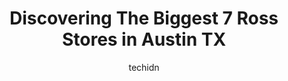 ---
layout: ampstory
image: https://i0.wp.com/www.depkes.org/wp-content/uploads/2023/06/ross-0-in-austin-tx-1685965954.jpeg?resize=640,853
author: techidn
featured: false
description: Discover the impressive array of Ross options in Austin TX, where you can find 7 of the largest Ross establishments in the area. From renowned classics to hidden gems, Austin TX offers a div
title: Discovering The Biggest 7 Ross Stores in Austin TX
cover:
   title: Discovering The Biggest 7 Ross Stores in Austin TX
   subtitle: Rickpate
   background: https://www.depkes.org/wp-content/uploads/2023/06/ross-0-in-austin-tx-1685965954.jpeg

pages: 
 - layout: thirds
   top: <h1>#1 Ross Dress for Less</h1>
   bottom: "<p>Lots of clothes and shoes well sorted out in sections around the store. Easy to find the general types of clothing you want (pants, shirts, dresses). And the shoe departm</p>"
   background: https://www.depkes.org/wp-content/uploads/2023/06/ross-1-in-austin-tx-1685965954.jpeg
   backgroundblur: true
 - layout: thirds
   top: <h1>#2 Ross Dress for Less</h1>
   bottom: "<p>5400 Brodie Ln, Sunset Valley, TX 78745, United States</p>"
   background: https://www.depkes.org/wp-content/uploads/2023/06/ross-2-in-austin-tx-1685965954.jpeg
   cta:
      link: https://www.depkes.org/blog/discovering-the-biggest-7-ross-stores-in-austin-tx/
      text: Discovering The Biggest 7 Ross Stores in Austin TX
 - layout: thirds
   top: <h1>#3 Ross Dress for Less</h1>
   bottom: "<p>4501 W Braker Ln, Austin, TX 78759, United States</p>"
   background: https://www.depkes.org/wp-content/uploads/2023/06/ross-3-in-austin-tx-1685965955.jpeg
   cta:
      link: https://www.depkes.org/blog/discovering-the-biggest-7-ross-stores-in-austin-tx/
      text: Discovering The Biggest 7 Ross Stores in Austin TX
 - layout: thirds
   top: <h1>#4 Ross Dress for Less</h1>
   bottom: "<p>5361 N Interstate Hwy 35, Austin, TX 78723, United States</p>"
   background: https://images.unsplash.com/photo-1484589065579-248aad0d8b13?ixlib=rb-4.0.3&ixid=MnwxMjA3fDB8MHxwaG90by1wYWdlfHx8fGVufDB8fHx8&auto=format&fit=crop&w=640&h=853&q=80
   cta:
      link: https://www.depkes.org/blog/discovering-the-biggest-7-ross-stores-in-austin-tx/
      text: Discovering The Biggest 7 Ross Stores in Austin TX
 - layout: thirds
   top: <h1>#5 Ross Dress for Less</h1>
   bottom: "<p>12901 N Interstate Hwy 35, Austin, TX 78753, United States</p>"
   background: https://images.unsplash.com/photo-1547366785-564103df7e13?ixlib=rb-4.0.3&ixid=MnwxMjA3fDB8MHxwaG90by1wYWdlfHx8fGVufDB8fHx8&auto=format&fit=crop&w=640&h=853&q=80
   cta:
      link: https://www.depkes.org/blog/discovering-the-biggest-7-ross-stores-in-austin-tx/
      text: Discovering The Biggest 7 Ross Stores in Austin TX
 - layout: thirds
   top: <h1>#6 Ross Dress for Less</h1>
   bottom: "<p>7112 Ed Bluestein Blvd, Austin, TX 78723, United States</p>"
   background: https://images.unsplash.com/photo-1614648718611-0635f29016cb?ixlib=rb-4.0.3&ixid=MnwxMjA3fDB8MHxwaG90by1wYWdlfHx8fGVufDB8fHx8&auto=format&fit=crop&w=640&h=853&q=80
   cta:
      link: https://www.depkes.org/blog/discovering-the-biggest-7-ross-stores-in-austin-tx/
      text: Discovering The Biggest 7 Ross Stores in Austin TX

 - layout: thirds
   middle: Continue reading...
   background: https://images.unsplash.com/photo-1591393223703-56fe1347ac62?ixlib=rb-4.0.3&ixid=MnwxMjA3fDB8MHxwaG90by1wYWdlfHx8fGVufDB8fHx8&auto=format&fit=crop&w=640&h=853&q=80
   cta:
      link: https://www.depkes.org/blog/discovering-the-biggest-7-ross-stores-in-austin-tx/
      text: Discovering The Biggest 7 Ross Stores in Austin TX
      
---